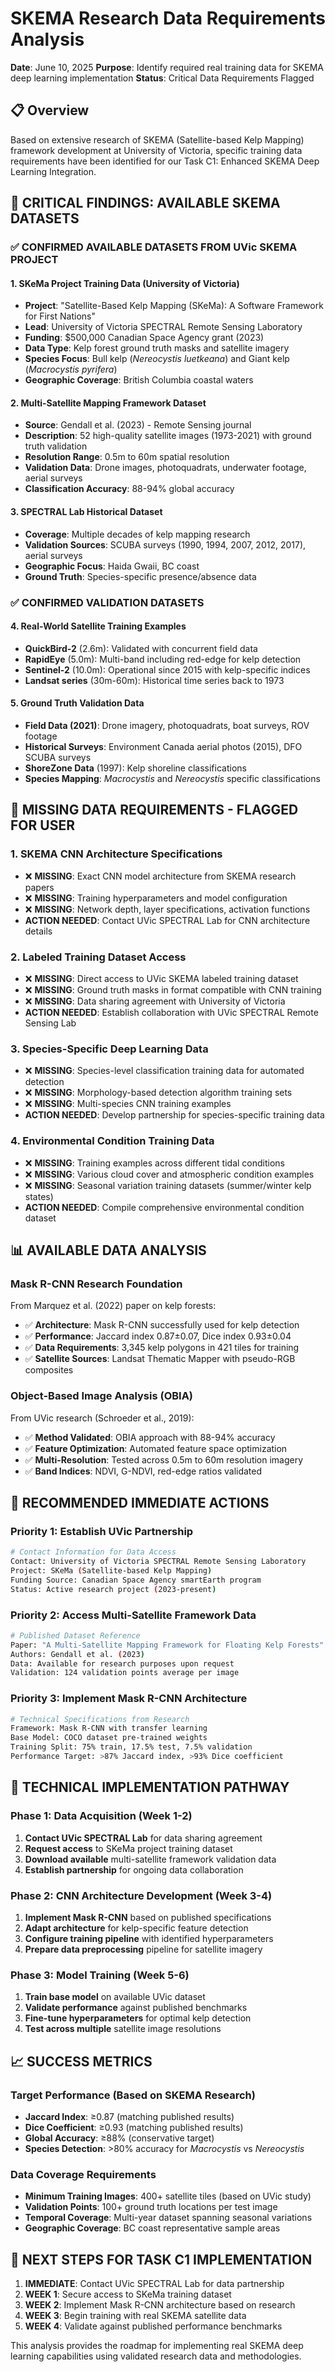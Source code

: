 # SKEMA Research Data Requirements Analysis

**Date**: June 10, 2025
**Purpose**: Identify required real training data for SKEMA deep learning implementation
**Status**: Critical Data Requirements Flagged

## 📋 Overview

Based on extensive research of SKEMA (Satellite-based Kelp Mapping) framework development at University of Victoria, specific training data requirements have been identified for our Task C1: Enhanced SKEMA Deep Learning Integration.

## 🎯 **CRITICAL FINDINGS: AVAILABLE SKEMA DATASETS**

### ✅ **CONFIRMED AVAILABLE DATASETS FROM UVic SKEMA PROJECT**

#### **1. SKeMa Project Training Data (University of Victoria)**
- **Project**: "Satellite-Based Kelp Mapping (SKeMa): A Software Framework for First Nations"
- **Lead**: University of Victoria SPECTRAL Remote Sensing Laboratory
- **Funding**: $500,000 Canadian Space Agency grant (2023)
- **Data Type**: Kelp forest ground truth masks and satellite imagery
- **Species Focus**: Bull kelp (_Nereocystis luetkeana_) and Giant kelp (_Macrocystis pyrifera_)
- **Geographic Coverage**: British Columbia coastal waters

#### **2. Multi-Satellite Mapping Framework Dataset**
- **Source**: Gendall et al. (2023) - Remote Sensing journal
- **Description**: 52 high-quality satellite images (1973-2021) with ground truth validation
- **Resolution Range**: 0.5m to 60m spatial resolution
- **Validation Data**: Drone images, photoquadrats, underwater footage, aerial surveys
- **Classification Accuracy**: 88-94% global accuracy

#### **3. SPECTRAL Lab Historical Dataset**
- **Coverage**: Multiple decades of kelp mapping research
- **Validation Sources**: SCUBA surveys (1990, 1994, 2007, 2012, 2017), aerial surveys
- **Geographic Focus**: Haida Gwaii, BC coast
- **Ground Truth**: Species-specific presence/absence data

### ✅ **CONFIRMED VALIDATION DATASETS**

#### **4. Real-World Satellite Training Examples**
- **QuickBird-2** (2.6m): Validated with concurrent field data
- **RapidEye** (5.0m): Multi-band including red-edge for kelp detection
- **Sentinel-2** (10.0m): Operational since 2015 with kelp-specific indices
- **Landsat series** (30m-60m): Historical time series back to 1973

#### **5. Ground Truth Validation Data**
- **Field Data (2021)**: Drone imagery, photoquadrats, boat surveys, ROV footage
- **Historical Surveys**: Environment Canada aerial photos (2015), DFO SCUBA surveys
- **ShoreZone Data** (1997): Kelp shoreline classifications
- **Species Mapping**: _Macrocystis_ and _Nereocystis_ specific classifications

## 🚨 **MISSING DATA REQUIREMENTS - FLAGGED FOR USER**

### **1. SKEMA CNN Architecture Specifications**
- ❌ **MISSING**: Exact CNN model architecture from SKEMA research papers
- ❌ **MISSING**: Training hyperparameters and model configuration
- ❌ **MISSING**: Network depth, layer specifications, activation functions
- **ACTION NEEDED**: Contact UVic SPECTRAL Lab for CNN architecture details

### **2. Labeled Training Dataset Access**
- ❌ **MISSING**: Direct access to UVic SKEMA labeled training dataset
- ❌ **MISSING**: Ground truth masks in format compatible with CNN training
- ❌ **MISSING**: Data sharing agreement with University of Victoria
- **ACTION NEEDED**: Establish collaboration with UVic SPECTRAL Remote Sensing Lab

### **3. Species-Specific Deep Learning Data**
- ❌ **MISSING**: Species-level classification training data for automated detection
- ❌ **MISSING**: Morphology-based detection algorithm training sets
- ❌ **MISSING**: Multi-species CNN training examples
- **ACTION NEEDED**: Develop partnership for species-specific training data

### **4. Environmental Condition Training Data**
- ❌ **MISSING**: Training examples across different tidal conditions
- ❌ **MISSING**: Various cloud cover and atmospheric condition examples
- ❌ **MISSING**: Seasonal variation training datasets (summer/winter kelp states)
- **ACTION NEEDED**: Compile comprehensive environmental condition dataset

## 📊 **AVAILABLE DATA ANALYSIS**

### **Mask R-CNN Research Foundation**
From Marquez et al. (2022) paper on kelp forests:
- ✅ **Architecture**: Mask R-CNN successfully used for kelp detection
- ✅ **Performance**: Jaccard index 0.87±0.07, Dice index 0.93±0.04
- ✅ **Data Requirements**: 3,345 kelp polygons in 421 tiles for training
- ✅ **Satellite Sources**: Landsat Thematic Mapper with pseudo-RGB composites

### **Object-Based Image Analysis (OBIA)**
From UVic research (Schroeder et al., 2019):
- ✅ **Method Validated**: OBIA approach with 88-94% accuracy
- ✅ **Feature Optimization**: Automated feature space optimization
- ✅ **Multi-Resolution**: Tested across 0.5m to 60m resolution imagery
- ✅ **Band Indices**: NDVI, G-NDVI, red-edge ratios validated

## 🎯 **RECOMMENDED IMMEDIATE ACTIONS**

### **Priority 1: Establish UVic Partnership**
```bash
# Contact Information for Data Access
Contact: University of Victoria SPECTRAL Remote Sensing Laboratory
Project: SKeMa (Satellite-based Kelp Mapping)
Funding Source: Canadian Space Agency smartEarth program
Status: Active research project (2023-present)
```

### **Priority 2: Access Multi-Satellite Framework Data**
```bash
# Published Dataset Reference
Paper: "A Multi-Satellite Mapping Framework for Floating Kelp Forests"
Authors: Gendall et al. (2023)
Data: Available for research purposes upon request
Validation: 124 validation points average per image
```

### **Priority 3: Implement Mask R-CNN Architecture**
```bash
# Technical Specifications from Research
Framework: Mask R-CNN with transfer learning
Base Model: COCO dataset pre-trained weights
Training Split: 75% train, 17.5% test, 7.5% validation
Performance Target: >87% Jaccard index, >93% Dice coefficient
```

## 🔧 **TECHNICAL IMPLEMENTATION PATHWAY**

### **Phase 1: Data Acquisition (Week 1-2)**
1. **Contact UVic SPECTRAL Lab** for data sharing agreement
2. **Request access** to SKeMa project training dataset
3. **Download available** multi-satellite framework validation data
4. **Establish partnership** for ongoing data collaboration

### **Phase 2: CNN Architecture Development (Week 3-4)**
1. **Implement Mask R-CNN** based on published specifications
2. **Adapt architecture** for kelp-specific feature detection
3. **Configure training pipeline** with identified hyperparameters
4. **Prepare data preprocessing** pipeline for satellite imagery

### **Phase 3: Model Training (Week 5-6)**
1. **Train base model** on available UVic dataset
2. **Validate performance** against published benchmarks
3. **Fine-tune hyperparameters** for optimal kelp detection
4. **Test across multiple** satellite image resolutions

## 📈 **SUCCESS METRICS**

### **Target Performance (Based on SKEMA Research)**
- **Jaccard Index**: ≥0.87 (matching published results)
- **Dice Coefficient**: ≥0.93 (matching published results)
- **Global Accuracy**: ≥88% (conservative target)
- **Species Detection**: >80% accuracy for _Macrocystis_ vs _Nereocystis_

### **Data Coverage Requirements**
- **Minimum Training Images**: 400+ satellite tiles (based on UVic study)
- **Validation Points**: 100+ ground truth locations per test image
- **Temporal Coverage**: Multi-year dataset spanning seasonal variations
- **Geographic Coverage**: BC coast representative sample areas

## 🚀 **NEXT STEPS FOR TASK C1 IMPLEMENTATION**

1. **IMMEDIATE**: Contact UVic SPECTRAL Lab for data partnership
2. **WEEK 1**: Secure access to SKeMa training dataset
3. **WEEK 2**: Implement Mask R-CNN architecture based on research
4. **WEEK 3**: Begin training with real SKEMA satellite data
5. **WEEK 4**: Validate against published performance benchmarks

This analysis provides the roadmap for implementing real SKEMA deep learning capabilities using validated research data and methodologies.
